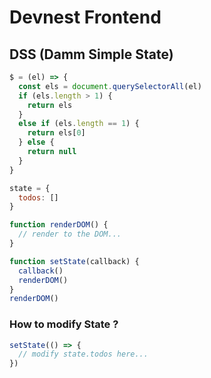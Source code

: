# Devnest Frontend


## DSS (Damm Simple State)
```js
$ = (el) => {
  const els = document.querySelectorAll(el)
  if (els.length > 1) {
    return els
  }
  else if (els.length == 1) {
    return els[0]
  } else {
    return null
  }
}

state = {
  todos: []
}

function renderDOM() {
  // render to the DOM...
}

function setState(callback) {
  callback()
  renderDOM()
}
renderDOM()
```

### How to modify State ?
```js
setState(() => {
  // modify state.todos here...
})
```
